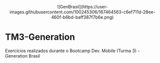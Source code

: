 <center>![GenBrasil](https://user-images.githubusercontent.com/100245306/167464563-c6ef711d-28ee-460f-b6bd-baff387f7b6e.png)</center>

# TM3-Generation

Exercícios realizados durante o Bootcamp Dev. Mobile (Turma 3) - Generation Brasil
